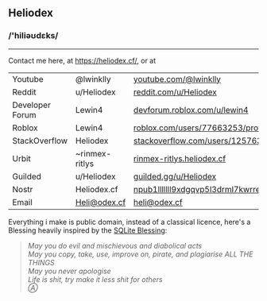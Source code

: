 ## Heliodex

### /'hiliəʊdɛks/

---

<!--
**Heliodex/Heliodex** is a ✨ _special_ ✨ repository because its `README.md` (this file) appears on your GitHub profile.
k
-->

Contact me here, at https://heliodex.cf/, or at
 
||||
-|-|-
Youtube | @lwinklly | [youtube.com/@lwinklly](https://youtube.com/@lwinklly/)
Reddit | u/Heliodex | [reddit.com/u/Heliodex](https://reddit.com/user/heliodex/)
Developer Forum | Lewin4 | [devforum.roblox.com/u/lewin4](https://devforum.roblox.com/u/Lewin4/summary/)
Roblox | Lewin4 | [roblox.com/users/77663253/profile](https://roblox.com/users/77663253/profile/)
StackOverflow | Heliodex | [stackoverflow.com/users/12576382](https://stackoverflow.com/users/12576382/)
Urbit | ~rinmex-ritlys | [rinmex-ritlys.heliodex.cf](https://rinmex-ritlys.heliodex.cf/~/login)
Guilded | u/Heliodex | [guilded.gg/u/Heliodex](https://guilded.gg/u/Heliodex/)
Nostr | Heliodex.cf | [npub1lllllll9xdgqvp5l3drml7kwrre9u5ma6je7ey8r0578dfqq8l8qrjujua](https://heliodex.cf/.well-known/nostr.json)
Email | Heli@odex.cf | [heli@odex.cf](mailto:heli@odex.cf)

Everything i make is public domain, instead of a classical licence, here's a Blessing heavily inspired by the [SQLite Blessing](https://www.sqlite.org/different.html):

> *May you do evil and mischievous and diabolical acts*  
> *May you copy, take, use, improve on, pirate, and plagiarise ALL THE THINGS*  
> *May you never apologise*  
> *Life is shit, try make it less shit for others*  
> *Ⓐ*  
